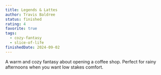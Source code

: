 ```yaml
---
title: Legends & Lattes
author: Travis Baldree
status: finished
rating: 4
favorite: true
tags:
  - cozy-fantasy
  - slice-of-life
finishedDate: 2024-09-02
---
```

A warm and cozy fantasy about opening a coffee shop. Perfect for rainy afternoons when you want low stakes comfort.
